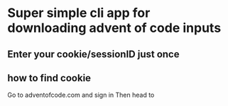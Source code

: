 # Super simple cli app for downloading advent of code inputs

## Enter your cookie/sessionID just once

## how to find cookie
Go to adventofcode.com and sign in
Then head to 